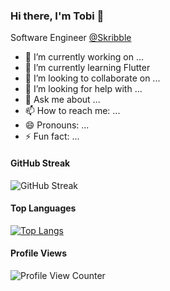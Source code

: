 ### Hi there, I'm Tobi 👋
Software Engineer [@Skribble](skribble.com)

- 🔭 I’m currently working on ...
- 🌱 I’m currently learning Flutter
- 👯 I’m looking to collaborate on ...
- 🤔 I’m looking for help with ...
- 💬 Ask me about ...
- 📫 How to reach me: ...
- 😄 Pronouns: ...
- ⚡ Fun fact: ...

#### GitHub Streak

![GitHub Streak](https://github-readme-streak-stats.herokuapp.com/?user=totherush)

#### Top Languages

[![Top Langs](https://github-readme-stats.vercel.app/api/top-langs/?username=totherush)](https://github.com/anuraghazra/github-readme-stats)

#### Profile Views

![Profile View Counter](https://komarev.com/ghpvc/?username=totherush)
